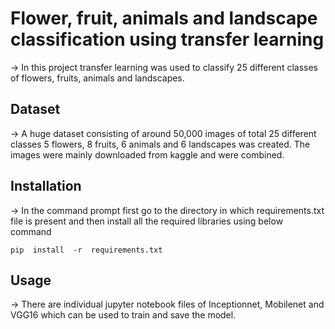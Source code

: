 # Flower, fruit, animals and landscape classification using transfer learning
→ In this project transfer learning was used to classify 25 different classes of flowers, fruits, animals and landscapes.

## Dataset
→ A huge dataset consisting of around 50,000 images of total 25 different classes 5 flowers, 8 fruits, 6 animals and 6 landscapes was created. The images were mainly downloaded from kaggle and were combined.

## Installation
→ In the command prompt first go to the directory in which requirements.txt file is present and then install all the required libraries using below command
```
pip  install  -r  requirements.txt
```

## Usage
→ There are individual jupyter notebook files of Inceptionnet, Mobilenet and VGG16 which can be used to train and save the model.
